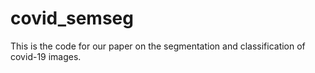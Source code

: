 # covid_semseg
This is the code for our paper on the segmentation and classification of covid-19 images.
